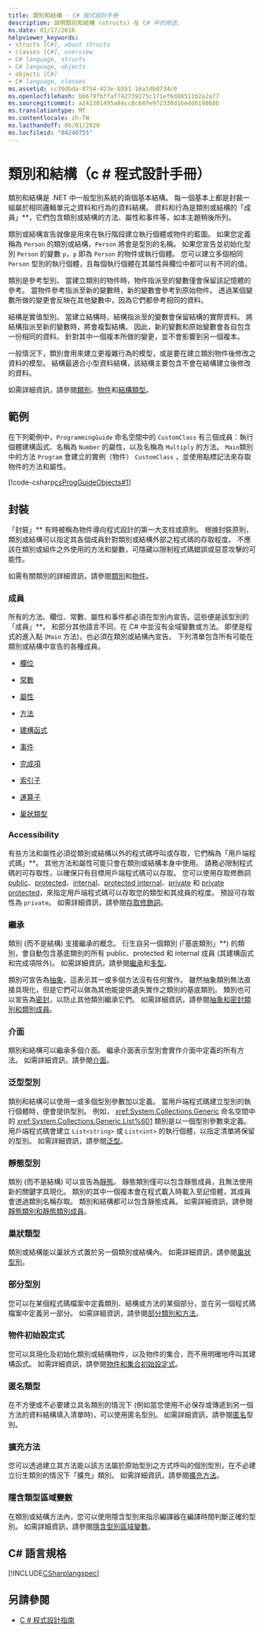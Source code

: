 ```yaml
---
title: 類別和結構 - C# 程式設計手冊
description: 說明類別和結構 (structs) 在 C# 中的用途。
ms.date: 01/17/2016
helpviewer_keywords:
- structs [C#], about structs
- classes [C#], overview
- C# language, structs
- C# language, objects
- objects [C#]
- C# language, classes
ms.assetid: cc39dbda-8754-423e-b5b1-16a1db0734c0
ms.openlocfilehash: bb679fbffaf742739275c171ef6d88511b2a2a77
ms.sourcegitcommit: a241301495a84cc8c64fe972330d16edd619868b
ms.translationtype: MT
ms.contentlocale: zh-TW
ms.lasthandoff: 06/01/2020
ms.locfileid: "84240755"
---
```

# <a name="classes-and-structs-c-programming-guide"></a>類別和結構（c # 程式設計手冊）

類別和結構是 .NET 中一般型別系統的兩個基本結構。 每一個基本上都是封裝一組屬於相同邏輯單元之資料和行為的資料結構。 資料和行為是類別或結構的「成員」**，它們包含類別或結構的方法、屬性和事件等，如本主題稍後所列。  
  
 類別或結構宣告就像是用來在執行階段建立執行個體或物件的藍圖。 如果您定義稱為 `Person` 的類別或結構，`Person` 將會是型別的名稱。 如果您宣告並初始化型別 `Person` 的變數 `p`，`p` 即為 `Person` 的物件或執行個體。 您可以建立多個相同 `Person` 型別的執行個體，且每個執行個體在其屬性與欄位中都可以有不同的值。  
  
 類別是參考型別。 當建立類別的物件時，物件指派至的變數僅會保留該記憶體的參考。 當物件參考指派至新的變數時，新的變數會參考到原始物件。 透過某個變數所做的變更會反映在其他變數中，因為它們都參考相同的資料。  
  
 結構是實值型別。 當建立結構時，結構指派至的變數會保留結構的實際資料。 將結構指派至新的變數時，將會複製結構。 因此，新的變數和原始變數會各自包含一份相同的資料。 針對其中一個複本所做的變更，並不會影響到另一個複本。  
  
 一般情況下，類別會用來建立更複雜行為的模型，或是要在建立類別物件後修改之資料的模型。 結構最適合小型資料結構，該結構主要包含不會在結構建立後修改的資料。  
  
 如需詳細資訊，請參閱[類別](./classes.md)、[物件](./objects.md)和[結構類型](../../language-reference/builtin-types/struct.md)。  
  
## <a name="example"></a>範例  
 在下列範例中，`ProgrammingGuide` 命名空間中的 `CustomClass` 有三個成員：執行個體建構函式、名稱為 `Number` 的屬性，以及名稱為 `Multiply` 的方法。 `Main`類別中的方法 `Program` 會建立的實例（物件） `CustomClass` ，並使用點標記法來存取物件的方法和屬性。
  
 [!code-csharp[csProgGuideObjects#1](../../../../samples/snippets/csharp/programming-guide/classes-and-structs/class1.cs#1)]  
  
## <a name="encapsulation"></a>封裝  
 「封裝」** 有時被稱為物件導向程式設計的第一大支柱或原則。 根據封裝原則，類別或結構可以指定其各個成員針對類別或結構外部之程式碼的存取程度。 不應該在類別或組件之外使用的方法和變數，可隱藏以限制程式碼錯誤或惡意攻擊的可能性。  
  
 如需有關類別的詳細資訊，請參閱[類別](./classes.md)和[物件](./objects.md)。  
  
### <a name="members"></a>成員  
 所有的方法、欄位、常數、屬性和事件都必須在型別內宣告。這些便是該型別的「成員」**。 和部分其他語言不同，在 C# 中並沒有全域變數或方法。 即使是程式的進入點 (`Main` 方法)，也必須在類別或結構內宣告。 下列清單包含所有可能在類別或結構中宣告的各種成員。  
  
- [欄位](./fields.md)  
  
- [常數](./constants.md)  
  
- [屬性](./properties.md)  
  
- [方法](./methods.md)  
  
- [建構函式](./constructors.md)  
  
- [事件](../events/index.md)  
  
- [完成項](./destructors.md)  
  
- [索引子](../indexers/index.md)  
  
- [運算子](../../language-reference/operators/index.md)  
  
- [巢狀類型](./nested-types.md)  
  
### <a name="accessibility"></a>Accessibility  
 有些方法和屬性必須從類別或結構以外的程式碼呼叫或存取，它們稱為「用戶端程式碼」**。 其他方法和屬性可能只會在類別或結構本身中使用。 請務必限制程式碼的可存取性，以確保只有目標用戶端程式碼可以存取。 您可以使用存取修飾詞 [public](../../language-reference/keywords/public.md)、[protected](../../language-reference/keywords/protected.md)、[internal](../../language-reference/keywords/internal.md)、[protected internal](../../language-reference/keywords/protected-internal.md)、[private](../../language-reference/keywords/private.md) 和 [private protected](../../language-reference/keywords/private-protected.md)，來指定用戶端程式碼可以存取您的類型和其成員的程度。 預設可存取性為 `private`。 如需詳細資訊，請參閱[存取修飾詞](./access-modifiers.md)。  
  
### <a name="inheritance"></a>繼承  
 類別 (而不是結構) 支援繼承的概念。 衍生自另一個類別 (「基底類別」**) 的類別，會自動包含基底類別的所有 public、protected 和 internal 成員 (其建構函式和完成項除外)。 如需詳細資訊，請參閱[繼承](./inheritance.md)和[多型](./polymorphism.md)。  
  
 類別可宣告為[抽象](../../language-reference/keywords/abstract.md)，這表示其一或多個方法沒有任何實作。 雖然抽象類別無法直接具現化，但是它們可以做為其他能提供遺失實作之類別的基底類別。 類別也可以宣告為[密封](../../language-reference/keywords/sealed.md)，以防止其他類別繼承它們。 如需詳細資訊，請參閱[抽象和密封類別和類別成員](./abstract-and-sealed-classes-and-class-members.md)。  
  
### <a name="interfaces"></a>介面  
 類別和結構可以繼承多個介面。 繼承介面表示型別會實作介面中定義的所有方法。 如需詳細資訊，請參閱[介面](../interfaces/index.md)。  
  
### <a name="generic-types"></a>泛型型別  
 類別和結構可以使用一或多個型別參數加以定義。 當用戶端程式碼建立型別的執行個體時，便會提供型別。 例如， <xref:System.Collections.Generic> 命名空間中的 <xref:System.Collections.Generic.List%601> 類別是以一個型別參數來定義。 用戶端程式碼會建立 `List<string>` 或 `List<int>` 的執行個體，以指定清單將保留的型別。 如需詳細資訊，請參閱[泛型](../generics/index.md)。  
  
### <a name="static-types"></a>靜態型別  
 類別 (而不是結構) 可以宣告為[靜態](../../language-reference/keywords/static.md)。 靜態類別僅可以包含靜態成員，且無法使用新的關鍵字具現化。 類別的其中一個複本會在程式載入時載入至記憶體，其成員會透過類別名稱存取。 類別和結構都可以包含靜態成員。 如需詳細資訊，請參閱[靜態類別和靜態類別成員](./static-classes-and-static-class-members.md)。  
  
### <a name="nested-types"></a>巢狀類型  
 類別或結構能以巢狀方式置於另一個類別或結構內。 如需詳細資訊，請參閱[巢狀型別](./nested-types.md)。  
  
### <a name="partial-types"></a>部分型別  
 您可以在某個程式碼檔案中定義類別、結構或方法的某個部分，並在另一個程式碼檔案中定義另一部分。 如需詳細資訊，請參閱[部分類別和方法](./partial-classes-and-methods.md)。  
  
### <a name="object-initializers"></a>物件初始設定式  
 您可以具現化及初始化類別或結構物件，以及物件的集合，而不用明確地呼叫其建構函式。 如需詳細資訊，請參閱[物件和集合初始設定式](./object-and-collection-initializers.md)。  
  
### <a name="anonymous-types"></a>匿名類型  
 在不方便或不必要建立具名類別的情況下 (例如當您使用不必保存或傳遞到另一個方法的資料結構填入清單時)，可以使用匿名型別。 如需詳細資訊，請參閱[匿名](./anonymous-types.md)型別。  
  
### <a name="extension-methods"></a>擴充方法  
 您可以透過建立其方法能以該方法屬於原始型別之方式呼叫的個別型別，在不必建立衍生類別的情況下「擴充」類別。 如需詳細資訊，請參閱[擴充方法](./extension-methods.md)。  
  
### <a name="implicitly-typed-local-variables"></a>隱含類型區域變數  
 在類別或結構方法內，您可以使用隱含型別來指示編譯器在編譯時間判斷正確的型別。 如需詳細資訊，請參閱[隱含型別區域變數](./implicitly-typed-local-variables.md)。  
  
## <a name="c-language-specification"></a>C# 語言規格  
 [!INCLUDE[CSharplangspec](~/includes/csharplangspec-md.md)]  
  
## <a name="see-also"></a>另請參閱

- [C # 程式設計指南](../index.md)

